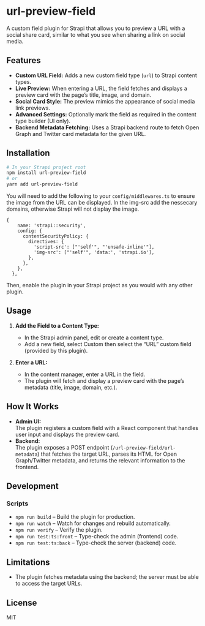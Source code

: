 # url-preview-field

A custom field plugin for Strapi that allows you to preview a URL with a social share card, similar to what you see when sharing a link on social media.

## Features

- **Custom URL Field:** Adds a new custom field type (`url`) to Strapi content types.
- **Live Preview:** When entering a URL, the field fetches and displays a preview card with the page’s title, image, and domain.
- **Social Card Style:** The preview mimics the appearance of social media link previews.
- **Advanced Settings:** Optionally mark the field as required in the content type builder (UI only).
- **Backend Metadata Fetching:** Uses a Strapi backend route to fetch Open Graph and Twitter card metadata for the given URL.

## Installation

```bash
# In your Strapi project root
npm install url-preview-field
# or
yarn add url-preview-field
```

You will need to add the following to your `config/middlewares.ts` to ensure the image from the URL can be displayed. In the img-src add the nessecary domains, otherwise Strapi will not display the image.

```
{
    name: 'strapi::security',
    config: {
      contentSecurityPolicy: {
        directives: {
          'script-src': ["'self'", "'unsafe-inline'"],
          'img-src': ["'self'", 'data:', 'strapi.io'],
        },
      },
    },
  },
  ```

Then, enable the plugin in your Strapi project as you would with any other plugin.

## Usage

1. **Add the Field to a Content Type:**
   - In the Strapi admin panel, edit or create a content type.
   - Add a new field, select Custom then select the “URL” custom field (provided by this plugin).

2. **Enter a URL:**
   - In the content manager, enter a URL in the field.
   - The plugin will fetch and display a preview card with the page’s metadata (title, image, domain, etc.).

## How It Works

- **Admin UI:**  
  The plugin registers a custom field with a React component that handles user input and displays the preview card.
- **Backend:**  
  The plugin exposes a POST endpoint (`/url-preview-field/url-metadata`) that fetches the target URL, parses its HTML for Open Graph/Twitter metadata, and returns the relevant information to the frontend.

## Development

### Scripts

- `npm run build` – Build the plugin for production.
- `npm run watch` – Watch for changes and rebuild automatically.
- `npm run verify` – Verify the plugin.
- `npm run test:ts:front` – Type-check the admin (frontend) code.
- `npm run test:ts:back` – Type-check the server (backend) code.

## Limitations

- The plugin fetches metadata using the backend; the server must be able to access the target URLs.

## License

MIT
